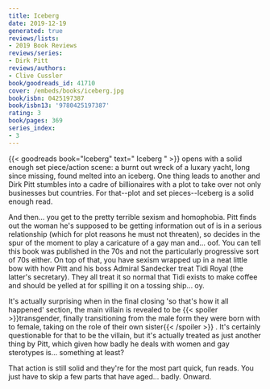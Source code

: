 ```yaml
---
title: Iceberg
date: 2019-12-19
generated: true
reviews/lists:
- 2019 Book Reviews
reviews/series:
- Dirk Pitt
reviews/authors:
- Clive Cussler
book/goodreads_id: 41710
cover: /embeds/books/iceberg.jpg
book/isbn: 0425197387
book/isbn13: '9780425197387'
rating: 3
book/pages: 369
series_index:
- 3
---
```

{{< goodreads book="Iceberg" text=" Iceberg " >}} opens with a solid enough set piece/action scene: a burnt out wreck of a luxary yacht, long since missing, found melted into an iceberg. One thing leads to another and Dirk Pitt stumbles into a cadre of billionaires with a plot to take over not only businesses but countries. For that--plot and set pieces--Iceberg is a solid enough read.  

And then... you get to the pretty terrible sexism and homophobia. Pitt finds out the woman he's supposed to be getting information out of is in a serious relationship (which for plot reasons he must not threaten), so decides in the spur of the moment to play a caricature of a gay man and... oof. You can tell this book was published in the 70s and not the particularly progressive sort of 70s either. On top of that, you have sexism wrapped up in a neat little bow with how Pitt and his boss Admiral Sandecker treat Tidi Royal (the latter's secretary). They all treat it so normal that Tidi exists to make coffee and should be yelled at for spilling it on a tossing ship... oy.  

<!--more-->

It's actually surprising when in the final closing 'so that's how it all happened' section, the main villain is revealed to be  {{< spoiler >}}transgender, finally transitioning from the male form they were born with to female, taking on the role of their own sister{{< /spoiler >}}  . It's certainly questionable for that to be the villain, but it's actually treated as just another thing by Pitt, which given how badly he deals with women and gay sterotypes is... something at least?  

That action is still solid and they're for the most part quick, fun reads. You just have to skip a few parts that have aged... badly. Onward.